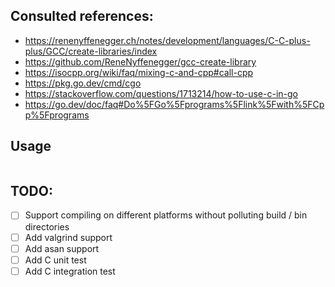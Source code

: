## Consulted references:

- https://renenyffenegger.ch/notes/development/languages/C-C-plus-plus/GCC/create-libraries/index
- https://github.com/ReneNyffenegger/gcc-create-library
- https://isocpp.org/wiki/faq/mixing-c-and-cpp#call-cpp
- https://pkg.go.dev/cmd/cgo
- https://stackoverflow.com/questions/1713214/how-to-use-c-in-go
- https://go.dev/doc/faq#Do%5FGo%5Fprograms%5Flink%5Fwith%5FCpp%5Fprograms

## Usage

```bash

```

## TODO:
- [ ] Support compiling on different platforms without polluting build / bin directories
- [ ] Add valgrind support
- [ ] Add asan support
- [ ] Add C unit test
- [ ] Add C integration test
